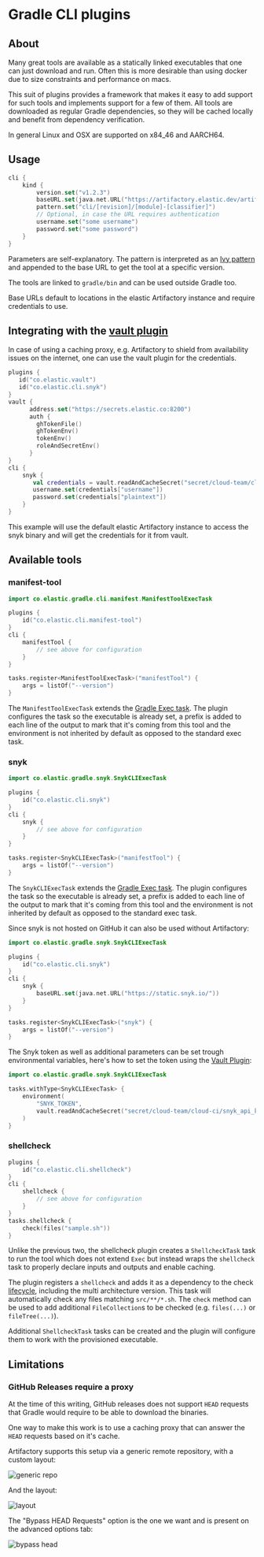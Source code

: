 Gradle CLI plugins
==================

About
-----
Many great tools are available as a statically linked executables that one can just download and run. Often this is more
desirable than using docker due to size constraints and performance on macs.

This suit of plugins provides a framework that makes it easy to add support for such tools and implements support for a
few of them. All tools are downloaded as regular Gradle dependencies, so they will be cached locally and benefit from
dependency verification.

In general Linux and OSX are supported on x84_46 and AARCH64.

Usage
-----

```kotlin
cli {
    kind {
        version.set("v1.2.3")
        baseURL.set(java.net.URL("https://artifactory.elastic.dev/artifactory/github-release-proxy"))
        pattern.set("cli/[revision]/[module]-[classifier]")
        // Optional, in case the URL requires authentication  
        username.set("some username")
        password.set("some password")
    }
}
```

Parameters are self-explanatory. The pattern is interpreted as an
[Ivy pattern](https://docs.gradle.org/current/userguide/declaring_repositories.html#sub:defining_custom_pattern_layout_for_an_ivy_repository)
and appended to the base URL to get the tool at a specific version.

The tools are linked to `gradle/bin` and can be used outside Gradle too.

Base URLs default to locations in the elastic Artifactory instance and require credentials to use.



Integrating with the [vault plugin](../vault/README.md)
--------------------------------------------------------

In case of using a caching proxy, e.g. Artifactory to shield from availability issues on the internet, one can use the
vault plugin for the credentials.

```kotlin 
plugins {
   id("co.elastic.vault")
   id("co.elastic.cli.snyk")
}
vault {
      address.set("https://secrets.elastic.co:8200")
      auth {
        ghTokenFile()
        ghTokenEnv()
        tokenEnv()
        roleAndSecretEnv()
      }
}
cli {
    snyk {
       val credentials = vault.readAndCacheSecret("secret/cloud-team/cloud-ci/artifactory_creds").get()
       username.set(credentials["username"])
       password.set(credentials["plaintext"])
    }
}
```

This example will use the default elastic Artifactory instance to access the snyk binary and will get the credentials
for it from vault.

Available tools
----------------

### manifest-tool

```kotlin
import co.elastic.gradle.cli.manifest.ManifestToolExecTask

plugins {
    id("co.elastic.cli.manifest-tool")
}
cli {
    manifestTool {
        // see above for configuration
    }
}

tasks.register<ManifestToolExecTask>("manifestTool") {
    args = listOf("--version")
}
```

The `ManifestToolExecTask` extends the
[Gradle Exec task](https://docs.gradle.org/current/dsl/org.gradle.api.tasks.Exec.html). The plugin configures the task
so the executable is already set, a prefix is added to each line of the output to mark that it's coming from this tool
and the environment is not inherited by default as opposed to the standard exec task.

### snyk

```kotlin
import co.elastic.gradle.snyk.SnykCLIExecTask

plugins {
    id("co.elastic.cli.snyk")
}
cli {
    snyk {
        // see above for configuration
    }
}

tasks.register<SnykCLIExecTask>("manifestTool") {
    args = listOf("--version")
}
```

The `SnykCLIExecTask` extends the
[Gradle Exec task](https://docs.gradle.org/current/dsl/org.gradle.api.tasks.Exec.html). The plugin configures the task
so the executable is already set, a prefix is added to each line of the output to mark that it's coming from this tool
and the environment is not inherited by default as opposed to the standard exec task.

Since snyk is not hosted on GitHub it can also be used without Artifactory:

```kotlin
import co.elastic.gradle.snyk.SnykCLIExecTask

plugins {
    id("co.elastic.cli.snyk")
}
cli {
    snyk {
        baseURL.set(java.net.URL("https://static.snyk.io/"))
    }
}

tasks.register<SnykCLIExecTask>("snyk") {
    args = listOf("--version")
}
```

The Snyk token as well as additional parameters can be set trough environmental variables, here's how to set the token
using the [Vault Plugin](../vault/README.md):

```kotlin
import co.elastic.gradle.snyk.SnykCLIExecTask

tasks.withType<SnykCLIExecTask> {
    environment(
        "SNYK_TOKEN",
        vault.readAndCacheSecret("secret/cloud-team/cloud-ci/snyk_api_key").get()["plaintext"].toString()
    )
}
```

### shellcheck

```kotlin
plugins {
    id("co.elastic.cli.shellcheck")
}
cli {
    shellcheck {
        // see above for configuration
    }
}
tasks.shellcheck {
    check(files("sample.sh"))
}
```

Unlike the previous two, the shellcheck plugin creates a `ShellcheckTask` task to run the tool which does not extend
`Exec` but instead wraps the `shellcheck` task to properly declare inputs and outputs and enable caching.

The plugin registers a `shellcheck` and adds it as a dependency to the check [lifecycle](../lifecycle/README.md),
including the multi architecture version. This task will automatically check any files matching `src/**/*.sh`.
The `check` method can be used to add additional `FileCollection`s to be checked (e.g. `files(...)` or `fileTree(...)`).

Additional `ShellcheckTask` tasks can be created and the plugin will configure them to work with the provisioned
executable.

Limitations
-----------

### GitHub Releases require a proxy

At the time of this writing, GitHub releases does not support `HEAD` requests that Gradle would require to be able to
download the binaries.

One way to make this work is to use a caching proxy that can answer the `HEAD` requests based on it's cache.

Artifactory supports this setup via a generic remote repository, with a custom layout:

![generic repo](1.png)

And the layout:

![layout](3.png)

The "Bypass HEAD Requests" option is the one we want and is present on the advanced options tab:

![bypass head](2.png)
